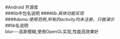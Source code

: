 #Android 开源库  
###lib中包名说明
####*lib:具体功能实现*  
####*demo:使用范例,所有的activity均未注册，只做演示*  
##lib名说明  
blur---高斯模糊,使用OpenGL实现,性能高效果好
